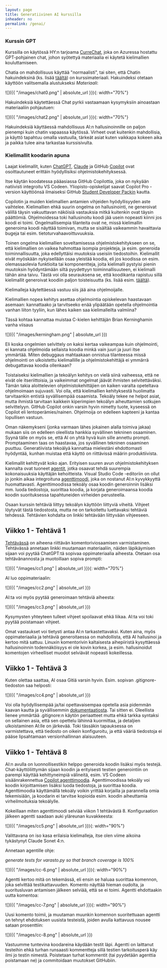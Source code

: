 ```yaml
---
layout: page
title: Generatiivinen AI kurssilla
inheader: no
permalink: /genai/
---
```


### Kurssin GPT

Kurssilla on käytössä HY:n tarjoama [CurreChat](<{{site.curre}}>), joka on Azuressa hostattu GPT-pohjainen chat, johon syötettyä materiaalia ei käytetä kielimallien kouluttamiseen.

Chatia on mahdollisuus käyttää "normaalisti", tai siten, että Chatin hakuindeksinä (ks. lisää [täältä](https://en.wikipedia.org/wiki/Retrieval-augmented_generation)) on kurssimateriaali. Hakuindeksi otetaan käyttöön valitsemalla alustukseksi _Materiaali_:

![]({{ "/images/chat0.png" | absolute_url }}){: width="70%"}

Hakuindeksiä käytettäessä Chat pyrkii vastaamaan kysymyksiin ainoastaan materiaaliin pohjautuen:

![]({{ "/images/chat2.png" | absolute_url }}){: width="70%"}

Hakuindeksiä käyttäessä mahdollisuus AI:n hallusinoinnille on paljon pienempi kuin chatin vapaassa käytössä. Virheet ovat kuitenkin mahdollisia, ja käyttö tapahtuu omalla vastuulla, tärkeät asiat kuten vaikkapa kokeen aika ja paikka tulee aina tarkastaa kurssisivulta.

### Kielimallit koodarin apuna

Laajat kielimallit, kuten [ChatGPT](https://chatgpt.com/auth/login), [Claude](https://claude.ai/login?returnTo=%2F%3F) ja GitHub [Copilot](https://github.com/features/copilot) ovat osoittautuneet erittäin hyödyllisiksi ohjelmistokehityksessä.  

Itse käytän koodatessa pääasiassa GitHub Copilottia, joka on nykyään natiivisti integroitu VS Codeen.  Yliopisto-opiskelijat saavat Copilot Pro -version käyttöönsä ilmaiseksi GitHub [Student Developer Packin](https://education.github.com/pack) kautta.

Copilotin ja muiden kielimallien antamien vihjeiden hyödyllisyyden aste vaihtelee. Kielimallien ehkä suurin ongelma on hallusinointi, ne generoivat välillä täysin vakuuttavan näköisiä vastauksia mitkä kuitenkin ovat täysin päättömiä. Ohjelmoidessa toki hallusinoitu koodi jää usein nopeasti kiinni jos koodi ei toimi. Ongelmallisempia tilanteita ovat ne, missä kielimallin generoima koodi näyttää toimivan, mutta se sisältää vaikeammin havaittavia bugeja tai esim. tietoturvahaavoittuvuuksia.

Toinen ongelma kielimallien soveltamisessa ohjelmistokehitykseen on se, että kielimallien on vaikea hahmottaa isompia projekteja, ja esim. generoida toiminnallisuutta, joka edellyttäisi muutoksia useisiin tiedostoihin. Kielimallit eivät myöskään nykyisellään osaa yleistää koodia, eli jos koodissa on esim. olemassaolevia funktioita tai komponentteja, joita kielimalli pystyisi pienin muutoksin hyödyntämään siltä pyydettyyn toiminnallisuuteen, ei kielimalli tähän aina taivu. Tästä voi olla seurauksena se, että koodikanta rapistuu sillä kielimallit generoivat koodiin paljon toisteisuutta (ks. lisää esim. [täältä](https://visualstudiomagazine.com/articles/2024/01/25/copilot-research.aspx)).

Kielimalleja käytettäessä vastuu siis jää aina ohjelmoijalle.

Kielimallien nopea kehitys asettaa ohjelmointia opiskelevan haastavaan asemaan: kannattaako ja tarvitseeko enää ylipäätään opetella ohjelmointia vanhan liiton tyyliin, kun lähes kaiken saa kielimalleilta valmiina?

Tässä kohtaa kannattaa muistaa C-kielen kehittäjän Brian Kerninghamin vanha viisaus

![]({{ "/images/kerningham.png" | absolute_url }})

Eli koska ongelmien selvittely on kaksi kertaa vaikeampaa kuin ohjelmointi, ei kannata ohjelmoida sellaista koodia minkä vain juuri ja juuri itse ymmärtää. Miten debuggaus mahtaakaan onnistua tilanteessa missä ohjelmointi on ulkoistettu kielimallille ja ohjelmistokehittäjä ei ymmärrä debugattavaa koodia ollenkaan?

Toistaiseksi kielimallien ja tekoälyn kehitys on vielä siinä vaiheessa, että ne eivät ole itseriittoisia, ja vaikeimmat ongelmat jäävät ihmisten selvitettäväksi. Tämän takia aloittelevien ohjelmistokehittäjien on kaiken varalta opeteltava ohjelmoimaan sujuvasti. Voi olla, että kielimallien kehityksestä huolimatta tarvitaankin entistä syvällisempää osaamista. Tekoäly tekee ne helpot asiat, mutta ihmistä tarvitaan kaikkein kiperimpien tekoälyn aiheuttamien sotkujen selvittelyyn. GitHub Copilot onkin varsin hyvin nimetty tuote, kyseessä on Copilot eli lentoperämies/nainen. Ohjelmoija on edelleen kapteeni ja kantaa lopullisen vastuun.

Oman näkemykseni (jonka varmaan lähes jokainen alalla toimiva jakaa) mukaan siis on edelleen oleellista hankkia syvällinen tekninen osaaminen. Syynä tälle on myös se, että AI on yhtä hyvä kuin sille annettu prompti. Promptaaminen taas on haastavaa, jos syvällinen tekninen osaaminen puuttuu. Generatiivista tekoälyä kannattaa mielestäni ehdottomasti hyödyntää, kunhan muistaa että käyttö on riittävissä määrin produktiivista. 

Kielimallit kehittyvät koko ajan. Erityisen suuren avun ohjelmistokehityksen kannalta ovat tuoneet [agentit](https://cloud.google.com/discover/what-are-ai-agents), jotka osaavat tehdä suurempia kokonaisuuksia käyttäjän kehoitteista. Visual Studio Code -editoriin on ollut jo jonkin aikaa integroituna [agenttimoodi](https://code.visualstudio.com/docs/copilot/chat/chat-agent-mode), joka on nostanut AI:n kyvykkyyttä huomattavasti. Agenttimoodissa tekoäly osaa koodin generoinnin lisäksi mm. luoda tiedostoja, suorittaa koodia, ja korjata generoimaansa koodia koodin suorituksessa tapahtuneiden virheiden perusteella.

Osaan kurssin tehtäviä liittyy tekoälyn käyttöön liittyviä viheitä. Vihjeet löytyvät tästä tiedostosta, mutta ne on tarkoitettu luettavaksi tehtäviä tehdessä. Tehtävien kohdalta on linkki tehtävään liittyvään vihjeeseen.

## Viikko 1 - Tehtävä 1

[Tehtävässä](http://localhost:4000/tehtavat1#1-komentorivi) on aiheena riittävän komentoriviosaamisen varmistaminen. Tehtävässä annetaan linkki muutamaan materiaaliin, näiden läpikäymisen sijaan voi pyytää ChatGPT:tä sopivaa oppimateriaalia aiheesta. Otetaan osa tehtävänannosta ja muotoillaan sopiva prompti:

![]({{ "/images/cc1.png" | absolute_url }}){: width="70%"}

AI luo oppimateriaalin:

![]({{ "/images/cc2.png" | absolute_url }})

AI:ta voi myös pyytää generoimaan tehtäviä aiheesta:

![]({{ "/images/cc3.png" | absolute_url }})

Kysymysten yhteyteen tulleet vihjeet spoilaavat ehkä liikaa. AI:ta voi toki pyytää poistamaan vihjeet. 

Omat vastaukset voi tietysti antaa AI:n tarkastettavaksi. Kuten aina, myös oppimateriaalia ja tehtäviä generoitaessa on mahdollista, että AI hallusinoi ja kertoo mitä sattuu. Linuxin komentorivin kaltaisesta aihepiiristä kysyttäessä hallusinoinnin todennäköisyys ei ole kovin korkea, ja esim. hallusinoidut komentojen virheelliset muodot selviävät nopeasti kokeillessa. 

## Viikko 1 - Tehtävä 3

Kuten olettaa saattaa, AI osaa Gitiä varsin hyvin. Esim. sopivan .gitignore-tiedoston saa helposti:

![]({{ "/images/cc4.png" | absolute_url }})

Voi olla hyödyllisempää ja/tai opettavaisempaa opetella asia pidemmän kaavan kautta ja syvällisemmin [dokumentaatiosta](https://git-scm.com/docs/gitignore). Tai sitten ei. Oleellista lienee ymmärtää .gitignore:n käytön periaatteet mutta ehkä tarkka syntaksi on sellainen asia, että sen opettelu lähinnä kuormittaa, ja detaljien ulkoistaminen AI:lle on järkevää. Toki tässäkin tapauksessa on varmistettava, että tiedosto on oikein konfiguroitu, ja että vääriä tiedostoja ei pääse lipsahtamaan versionhallinnan alaisuuteen.

## Viikko 1 - Tehtävä 8

AI:n avulla on luonnollisestikin helppo generoida koodin lisäksi myös testejä. Chat-käyttöliittymän sijaan koodin ja erityisesti testien generointiin on parempi käyttää kehittyneimpiä välineitä, esim. VS Codeen sisäänrakennettua [Copilot agenttimoodia](https://code.visualstudio.com/docs/copilot/copilot-coding-agent). Agenttimoodissa tekoäly voi koodin kirjoittamisen lisäksi luoda tiedostoja, ja suorittaa koodia. Agenttimoodia käyttämällä tekoäly voikin yrittää korjailla ja parannella omia tekemisiään, ja koodarin ei tarvitse kopioida esim. koodin aiheuttamia virheilmoituksia tekoälylle.

Kokeillaan miten agenttimoodi selviää viikon 1 tehtävästä 8. Konfiguraation jälkeen agentti saadaan auki yläreunan kuvakkeesta:

![]({{ "/images/cc5.png" | absolute_url }}){: width="90%"}

Valittavana on iso kasa erilaisia kielimalleja, itse olen viime aikoina tykästynyt Claude Sonet 4:n.

Annetaan agentille ohje:

_generate tests for varasto.py so that branch coverage is 100%_

![]({{ "/images/cc-6.png" | absolute_url }}){: width="90%"}

Agentti kertoo mitä on tekemässä, eli ensin se haluaa suorittaa komennon, joka selvittää testikattavuuden. Komento näyttää hieman oudolta, ja suoritusluvan antamisen jälkeen selviää, että se ei toimi. Agentti ehdottaakin uutta komentoa:

![]({{ "/images/cc-7.png" | absolute_url }}){: width="90%"}

Uusi komento toimii, ja muutaman muunkin komennon suoritettuaan agentti on tehnyt ehdotuksen uusista testeistä, joiden avulla kattavuus nousee sataan prosenttiin:

![]({{ "/images/cc-8.png" | absolute_url }})

Vastuumme tuntevina koodareina käydään testit läpi. Agentti on laittanut testeihin ehkä turhan runsaasti kommentteja sillä testien tarkoitusperä käy ilmi jo testin nimestä. Poistetaan turhat kommentit (tai pyydetään agenttia poistamaan ne) ja commitoidaan muutokset GitHubiin.